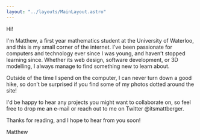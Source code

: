 ```yaml
---
layout: "../layouts/MainLayout.astro"
---
```

Hi!

I'm Matthew, a first year mathematics student at the University of Waterloo, and this is my small corner of the internet. I’ve been passionate for computers and technology ever since I was young, and haven’t stopped learning since. Whether its web design, software development, or 3D modelling, I always manage to find something new to learn about.

Outside of the time I spend on the computer, I can never turn down a good hike, so don’t be surprised if you find some of my photos dotted around the site!

I'd be happy to hear any projects you might want to collaborate on, so feel free to drop me an e-mail or reach out to me on Twitter @itsmattberger.

Thanks for reading, and I hope to hear from you soon!

Matthew
